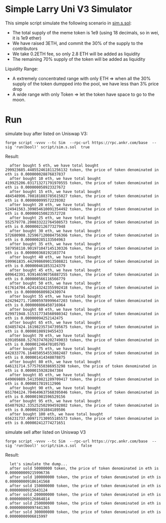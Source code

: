 # Simple Larry Uni V3 Simulator

This simple script simulate the following scenario in [sim.s.sol](script/sim.s.sol): 

- The total supply of the meme token is 1e9 (using 18 decimals, so in wei, it is 1e9 ether)
- We have raised 3ETH, and commit the 30% of the supply to the contributors
- We take 0.2ETH fee, so only 2.8 ETH will be added as liquidity 
- The remaining 70% supply of the token will be added as liquidity 

Liquidity Range: 

- A extremely concentrated range with only ETH => when all the 30% supply of the token dumpped into the pool, we have less than 3% price drop 
- A wide range with only Token => let the token have space to go to the moon. 



# Run 


simulate buy after listed on Uniswap V3: 


```shell 
forge script -vvvv --tc Sim  --rpc-url https://rpc.ankr.com/base  --sig 'run(bool)' script/sim.s.sol  true
```

Result: 

```
  after bought 5 eth, we have total bought 299923685.448552461811256132 token, the price of token denominated in eth is 0.000000028876837837
  after bought 10 eth, we have total bought 419925206.031713271791970555 token, the price of token denominated in eth is 0.000000058923327672
  after bought 15 eth, we have total bought 484548996.708181883785615027 token, the price of token denominated in eth is 0.000000099572239302
  after bought 20 eth, we have total bought 524941563.309854610091354492 token, the price of token denominated in eth is 0.000000150823572728
  after bought 25 eth, we have total bought 552579778.200833222764508573 token, the price of token denominated in eth is 0.000000212677327948
  after bought 30 eth, we have total bought 572680908.325967120084756366 token, the price of token denominated in eth is 0.000000285133504963
  after bought 35 eth, we have total bought 587958110.901971047145130326 token, the price of token denominated in eth is 0.000000368192103774
  after bought 40 eth, we have total bought 599961835.442998609013508821 token, the price of token denominated in eth is 0.000000461853124379
  after bought 45 eth, we have total bought 609642391.939146590756887255 token, the price of token denominated in eth is 0.000000566116566779
  after bought 50 eth, we have total bought 617614704.424143242355992418 token, the price of token denominated in eth is 0.000000680982430974
  after bought 55 eth, we have total bought 624294271.710005978999647203 token, the price of token denominated in eth is 0.000000806450716964
  after bought 60 eth, we have total bought 629971948.515317734560980342 token, the price of token denominated in eth is 0.00000094252142475
  after bought 65 eth, we have total bought 634857424.161982357347395675 token, the price of token denominated in eth is 0.00000108919455433
  after bought 70 eth, we have total bought 639105688.527637470202749033 token, the price of token denominated in eth is 0.000001246470105705
  after bought 75 eth, we have total bought 642833776.164850554553882487 token, the price of token denominated in eth is 0.000001414348078875
  after bought 80 eth, we have total bought 646131714.57757650386953298 token, the price of token denominated in eth is 0.00000159282847384
  after bought 85 eth, we have total bought 649069889.541350821289709417 token, the price of token denominated in eth is 0.0000017819112906
  after bought 90 eth, we have total bought 651704124.704649637568395046 token, the price of token denominated in eth is 0.000001981596529156
  after bought 95 eth, we have total bought 654079262.335252502994592802 token, the price of token denominated in eth is 0.000002191884189506
  after bought 100 eth, we have total bought 656231737.009717130955185573 token, the price of token denominated in eth is 0.000002412774271651
```


simulate sell after listed on Uniswap V3 


```shell
forge script -vvvv --tc Sim  --rpc-url https://rpc.ankr.com/base  --sig 'run(bool)' script/sim.s.sol  false
```


Result: 

```
  let's simulate the dump...
  after sold 50000000 token, the price of token denominated in eth is 0.000000009215996736
  after sold 100000000 token, the price of token denominated in eth is 0.000000009186141568
  after sold 150000000 token, the price of token denominated in eth is 0.00000000915643124
  after sold 200000000 token, the price of token denominated in eth is 0.000000009126864814
  after sold 250000000 token, the price of token denominated in eth is 0.000000009097441365
  after sold 300000000 token, the price of token denominated in eth is 0.00000000906815997
```